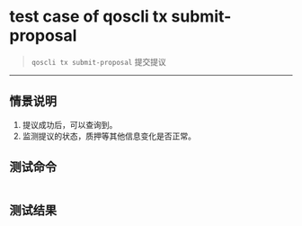 # test case of qoscli tx submit-proposal

> `qoscli tx submit-proposal` 提交提议

---

## 情景说明

1. 提议成功后，可以查询到。
2. 监测提议的状态，质押等其他信息变化是否正常。

## 测试命令

```bash

```

## 测试结果

```bash

```
